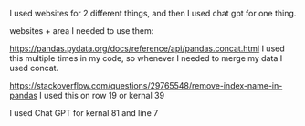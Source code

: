 I used websites for 2 different things, and then I used chat gpt for one thing.

websites + area I needed to use them:

https://pandas.pydata.org/docs/reference/api/pandas.concat.html
I used this multiple times in my code, so whenever I needed to merge my data I used concat.

https://stackoverflow.com/questions/29765548/remove-index-name-in-pandas
I used this on row 19 or kernal 39

I used Chat GPT for kernal 81 and line 7
